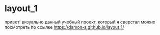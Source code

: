 # layout_1

привет! визуально данный учебный проект, который я сверстал можно посмотреть по ссылке https://damon-s.github.io/layout_1/
